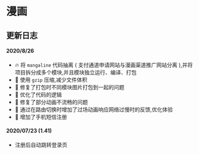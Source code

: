 # 漫画

<!-- 🌟🐞🔥 -->

## 更新日志

#### 2020/8/26

- 🔥 将 `mangaline` 代码抽离 ( 支付通道申请网站与漫画渠道推广网站分离 ),并将项目拆分成多个模块,并且模块独立运行、编译、打包
- 🌟 使用 `gzip` 压缩,减少文件体积
- 🐞 修复了打包时不同模块图片打包到一起的问题
- 🐞 优化了代码的逻辑
- 🐞 修复了部分动画不流畅的问题
- 🌟 通过在路由切换时增加了过场动画响应网络过慢时的反馈,优化体验
- 🌟 增加了手机短信注册

#### 2020/07/23 (1.41)

- 注册后自动跳转登录页
